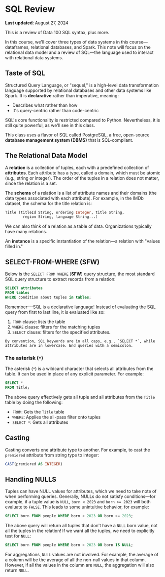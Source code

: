 # SQL Review

**Last updated**: August 27, 2024

This is a review of Data 100 SQL syntax, plus more.

In this course, we'll cover three types of data systems in this course—dataframes, relational databases, and Spark. This note will focus on the relational data model and a review of SQL—the language used to interact with relational data systems.

## Taste of SQL

Structured Query Language, or "sequel," is a high-level data transformation language supported by relational databases and other data systems like Spark. It is **declarative** rather than imperative, meaning:

*   Describes what rather than how
*   It's query-centric rather than code-centric

SQL's core functionality is restricted compared to Python. Nevertheless, it is still quite powerful, as we'll see in this class.

This class uses a flavor of SQL called PostgreSQL, a free, open-source **database management system (DBMS)** that is SQL-compliant.

## The Relational Data Model

A **relation** is a collection of tuples, each with a predefined collection of **attributes**. Each attribute has a type, called a domain, which must be atomic (e.g., string or integer). The order of the tuples in a relation does not matter, since the relation is a set.

The **schema** of a relation is a list of attribute names and their domains (the data types associated with each attribute). For example, in the IMDb dataset, the schema for the title relation is:

```sql
Title (titleId String, ordering Integer, title String,
        region String, language String...)
```

We can also think of a relation as a table of data. Organizations typically have many relations.

An **instance** is a specific instantiation of the relation—a relation with "values filled in."

## SELECT-FROM-WHERE (SFW)

Below is the `SELECT FROM WHERE` (**SFW**) query structure, the most standard SQL query structure to extract records from a relation:

```sql
SELECT attributes
FROM tables
WHERE condition about tuples in tables;
```

Remember---SQL is a declarative language! Instead of evaluating the SQL query from first to last line, it is evaluated like so:

1. `FROM` clause: lists the table
1. `WHERE` clause: filters for the matching tuples
1. `SELECT` clause: filters for the specified attributes.

```{note}
By convention, SQL keywords are in all caps, e.g., `SELECT *`, while attributes are in lowercase. End queries with a semicolon.
```

### The asterisk (`*`)

The asterisk (`*`) is a wildcard character that selects all attributes from the table. It can be used in place of any explicit parameter. For example:


```sql
SELECT *
FROM Title;
```

The above query effectively gets all tuple and all attributes from the `Title` table by doing the following:
* `FROM`: Gets the `Title` table
* `WHERE`: Applies the all-pass filter onto tuples
* `SELECT *`: Gets all attributes

## Casting
Casting converts one attribute type to another. For example, to cast the `premiered` attribute from string type to integer:

```sql
CAST(premiered AS INTEGER)
```

## Handling NULLS

Tuples can have NULL values for attributes, which we need to take note of when performing queries. Generally, NULLs do not satisfy conditions—for example, if a tuple value is `NULL`, `born < 2023` and `born >= 2023` will both evaluate to `FALSE`. This leads to some unintuitive behavior, for example:

```sql
SELECT born FROM people WHERE born < 2023 OR born >= 2023;
```

The above query will return all tuples that don't have a `NULL` born value, not all the tuples in the relation! If we want all the tuples, we need to explicitly test for `NULL`:

```sql
SELECT born FROM people WHERE born < 2023 OR born IS NULL;
```

For aggregations, `NULL` values are not involved. For example, the average of a column will be the average of all the non-null values in that column. However, if all the values in the column are `NULL`, the aggregation will also return `NULL`.
